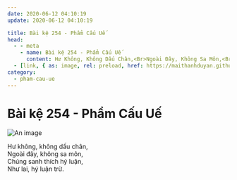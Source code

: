 ```yaml
---
date: 2020-06-12 04:10:19
update: 2020-06-12 04:10:19

title: Bài kệ 254 - Phẩm Cấu Uế
head:
  - - meta
    - name: Bài kệ 254 - Phẩm Cấu Uế
      content: Hư Không, Không Dấu Chân,<Br>Ngoài Đây, Không Sa Môn,<Br>Chúng Sanh Thích Hý Luận,<Br>Như Lai, Hý Luận Trừ.<Br>
  - [link, { as: image, rel: preload, href: https://maithanhduyan.github.io/kinh-phap-cu/img/pham-cau-ue/pham-cau-ue-254.jpg }]
category:
  - pham-cau-ue
---
```


# Bài kệ 254 - Phẩm Cấu Uế

![An image](/img/pham-cau-ue/pham-cau-ue-254.jpg)

Hư không, không dấu chân,<br>Ngoài đây, không sa môn,<br>Chúng sanh thích hý luận,<br>Như lai, hý luận trừ.<br>
